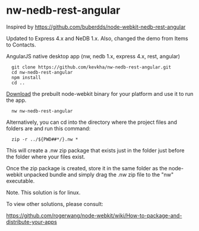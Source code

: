 nw-nedb-rest-angular
=============================

Inspired by https://github.com/buberdds/node-webkit-nedb-rest-angular

Updated to Express 4.x and NeDB 1.x. Also, changed the demo from Items to Contacts.

AngularJS native desktop app (nw, nedb 1.x, express 4.x, rest, angular)

```
  git clone https://github.com/kevkha/nw-nedb-rest-angular.git
  cd nw-nedb-rest-angular
  npm install
  cd ..
```

<a href="https://github.com/rogerwang/node-webkit#downloads" target="_blank">Download</a> the prebuilt node-webkit binary for your platform and
use it to run the app.

```
  nw nw-nedb-rest-angular
```

Alternatively, you can cd into the directory where the project files and folders are and run this command:

```
  zip -r ../${PWD##*/}.nw *
```

This will create a .nw zip package that exists just in the folder just before the folder where your files exist.

Once the zip package is created, store it in the same folder as the node-webkit unpacked bundle and simply drag the .nw zip file to the "nw" executable.

Note. This solution is for linux.

To view other solutions, please consult:

https://github.com/rogerwang/node-webkit/wiki/How-to-package-and-distribute-your-apps

